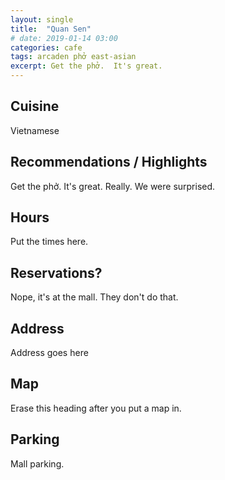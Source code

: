 ```yaml
---
layout: single
title:  "Quan Sen"
# date: 2019-01-14 03:00
categories: cafe
tags: arcaden phở east-asian
excerpt: Get the phở.  It's great.
---
```




## Cuisine ##
Vietnamese

## Recommendations / Highlights ##
Get the phở.  It's great.  Really.  We were surprised.

## Hours ##
Put the times here.

## Reservations? ##
Nope, it's at the mall.  They don't do that.

## Address ##
Address goes here

## Map ##
Erase this heading after you put a map in.

## Parking ##
Mall parking.

